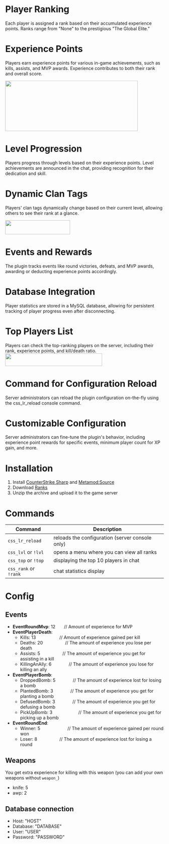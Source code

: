 

# Player Ranking
Each player is assigned a rank based on their accumulated experience points. Ranks range from "None" to the prestigious "The Global Elite."

# Experience Points
Players earn experience points for various in-game achievements, such as kills, assists, and MVP awards. Experience contributes to both their rank and overall score.

<img src="https://github.com/partiusfabaa/cs2-ranks/assets/96542489/e8f76e69-6d18-48e8-8d8d-c45a34142f99" width="421" height="160">

# Level Progression
Players progress through levels based on their experience points. Level achievements are announced in the chat, providing recognition for their dedication and skill.

# Dynamic Clan Tags
Players' clan tags dynamically change based on their current level, allowing others to see their rank at a glance.

<img src="https://github.com/partiusfabaa/cs2-ranks/assets/96542489/898dbf34-f262-4950-b003-1d5d45a68f1f" width="206" height="45">

# Events and Rewards
The plugin tracks events like round victories, defeats, and MVP awards, awarding or deducting experience points accordingly.

# Database Integration
Player statistics are stored in a MySQL database, allowing for persistent tracking of player progress even after disconnecting.

# Top Players List
Players can check the top-ranking players on the server, including their rank, experience points, and kill/death ratio.
<img src="https://github.com/partiusfabaa/cs2-ranks/assets/96542489/0ba22ec4-bbeb-4e8b-b3ff-8a6363766b4e" width="308" height="40">

# Command for Configuration Reload
Server administrators can reload the plugin configuration on-the-fly using the css_lr_reload console command.

# Customizable Configuration
Server administrators can fine-tune the plugin's behavior, including experience point rewards for specific events, minimum player count for XP gain, and more.

# Installation
1. Install [CounterStrike Sharp](https://github.com/roflmuffin/CounterStrikeSharp) and [Metamod:Source](https://www.sourcemm.net/downloads.php/?branch=master)
3. Download [Ranks](https://github.com/partiusfabaa/)
4. Unzip the archive and upload it to the game server

# Commands

| Command          | Description                      |
|------------------|-------------------------------|
| `css_lr_reload` | reloads the configuration (server console only)          |
| `css_lvl` or `!lvl` | opens a menu where you can view all ranks |
| `css_top` or `!top` | displaying the top 10 players in chat |
| `css_rank` or `!rank` | chat statistics display |


# Config

## Events

- **EventRoundMvp**: 12     &nbsp;&nbsp;&nbsp;&nbsp;&nbsp;&nbsp;// Amount of experience for MVP
- **EventPlayerDeath**:
  - Kills: 13              &nbsp;&nbsp;&nbsp;&nbsp;&nbsp;&nbsp;&nbsp;&nbsp;&nbsp;&nbsp;&nbsp;&nbsp;&nbsp;&nbsp;&nbsp;&nbsp;&nbsp;&nbsp;// Amount of experience gained per kill
  - Deaths: 20             &nbsp;&nbsp;&nbsp;&nbsp;&nbsp;&nbsp;&nbsp;&nbsp;&nbsp;&nbsp;&nbsp;&nbsp;&nbsp;&nbsp;&nbsp;&nbsp;&nbsp;// The amount of experience you lose per death
  - Assists: 5             &nbsp;&nbsp;&nbsp;&nbsp;&nbsp;&nbsp;&nbsp;&nbsp;&nbsp;&nbsp;&nbsp;&nbsp;&nbsp;&nbsp;&nbsp;&nbsp;&nbsp;// The amount of experience you get for assisting in a kill
  - KillingAnAlly: 6       &nbsp;&nbsp;&nbsp;&nbsp;&nbsp;&nbsp;&nbsp;&nbsp;&nbsp;&nbsp;&nbsp;&nbsp;&nbsp;// The amount of experience you lose for killing an ally
- **EventPlayerBomb**:
  - DroppedBomb: 5         &nbsp;&nbsp;&nbsp;&nbsp;&nbsp;&nbsp;&nbsp;&nbsp;&nbsp;&nbsp;&nbsp;&nbsp;&nbsp;// The amount of experience lost for losing a bomb
  - PlantedBomb: 3         &nbsp;&nbsp;&nbsp;&nbsp;&nbsp;&nbsp;&nbsp;&nbsp;&nbsp;&nbsp;&nbsp;&nbsp;&nbsp;// The amount of experience you get for planting a bomb
  - DefusedBomb: 3         &nbsp;&nbsp;&nbsp;&nbsp;&nbsp;&nbsp;&nbsp;&nbsp;&nbsp;&nbsp;&nbsp;&nbsp;&nbsp;// The amount of experience you get for defusing a bomb
  - PickUpBomb: 3          &nbsp;&nbsp;&nbsp;&nbsp;&nbsp;&nbsp;&nbsp;&nbsp;&nbsp;&nbsp;&nbsp;&nbsp;&nbsp;&nbsp;&nbsp;&nbsp;&nbsp;&nbsp;&nbsp;&nbsp;// The amount of experience you get for picking up a bomb
- **EventRoundEnd**:
  - Winner: 5             &nbsp;&nbsp;&nbsp;&nbsp;&nbsp;&nbsp;&nbsp;&nbsp;&nbsp;&nbsp;&nbsp;&nbsp;&nbsp;&nbsp;&nbsp;&nbsp;&nbsp;&nbsp;&nbsp;&nbsp;&nbsp;// The amount of experience gained per round won
  - Loser: 8              &nbsp;&nbsp;&nbsp;&nbsp;&nbsp;&nbsp;&nbsp;&nbsp;&nbsp;&nbsp;&nbsp;&nbsp;&nbsp;&nbsp;&nbsp;&nbsp;&nbsp;// The amount of experience lost for losing a round


## Weapons
 You get extra experience for killing with this weapon (you can add your own weapons without `weapon_`)
- knife: 5
- awp: 2

## Database connection

- Host: "HOST"
- Database: "DATABASE"
- User: "USER"
- Password: "PASSWORD"
